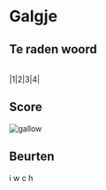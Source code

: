 # Galgje

## Te raden woord

| | | | | 
|-|-|-|-|

|1|2|3|4|

## Score
![gallow](./images/5.png)

## Beurten
i
w
c
h